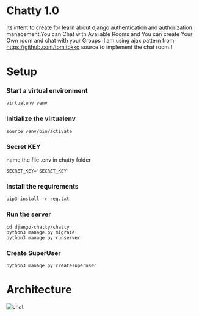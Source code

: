 # Chatty 1.0

Its intent to create for learn about django authentication and authorization management.You can Chat with Available Rooms and You can create Your Own room and chat with your Groups .I am using ajax pattern from https://github.com/tomitokko source to implement the chat room.!

# Setup
### Start a virtual environment
```
virtualenv venv
```

### Initialize the virtualenv
```
source venv/bin/activate
```
### Secret KEY
name the file .env in chatty folder
```
SECRET_KEY='SECRET_KEY'

```
### Install the requirements 
```
pip3 install -r req.txt
```
### Run the server
```
cd django-chatty/chatty
python3 manage.py migrate
python3 manage.py runserver
```
### Create SuperUser
```
python3 manage.py createsuperuser 
```

# Architecture

![chat](https://github.com/saravana-seeker/django-chatty/blob/main/images/login_with_chat.gif)

